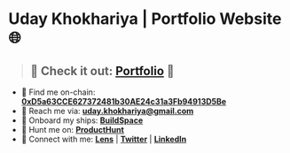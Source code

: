 # Uday Khokhariya | Portfolio Website 🌐

> ## 👋 Check it out: **[Portfolio](https://yupuday.vercel.app/)** 🦄

-   👀 Find me on-chain: **[0xD5a63CCE627372481b30AE24c31a3Fb94913D5Be](https://blockscan.com/address/0xD5a63CCE627372481b30AE24c31a3Fb94913D5Be)**
-   📧 Reach me via: **uday.khokhariya@gmail.com**
-   🚢 Onboard my ships: **[BuildSpace](https://buildspace.so/@yupuday)**
-   🧐 Hunt me on: **[ProductHunt](https://www.producthunt.com/@yupuday)**
-   📡 Connect with me: **[Lens](https://www.lensfrens.xyz/yupuday.lens)** | **[Twitter](https://twitter.com/yupuday)** | **[LinkedIn](https://www.linkedin.com/in/yupuday/)**
